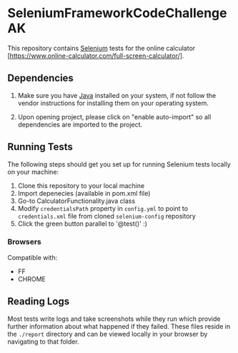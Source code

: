 # SeleniumFrameworkCodeChallengeAK

This repository contains [Selenium](http://seleniumhq.org/) tests for the online calculator [https://www.online-calculator.com/full-screen-calculator/].

## Dependencies

1. Make sure you have [Java](http://www.java.com/) installed on your system, if not follow the vendor instructions for installing them on your operating system.

2. Upon opening project, please click on "enable auto-import" so all dependencies are imported to the project. 

## Running Tests

The following steps should get you set up for running Selenium tests locally on your machine:

1. Clone this repository to your local machine
2. Import depenecies (available in pom.xml file)
3. Go-to CalculatorFunctionality.java class
4. Modify `credentialsPath` property in `config.yml` to point to `credentials.xml` file from cloned `selenium-config` repository
5. Click the green button parallel to '@test()' :)

### Browsers

Compatible with:

* FF
* CHROME


## Reading Logs

Most tests write logs and take screenshots while they run which provide further information about what happened if they failed. These files reside in the `./report` directory and can be viewed locally in your browser by navigating to that folder.
